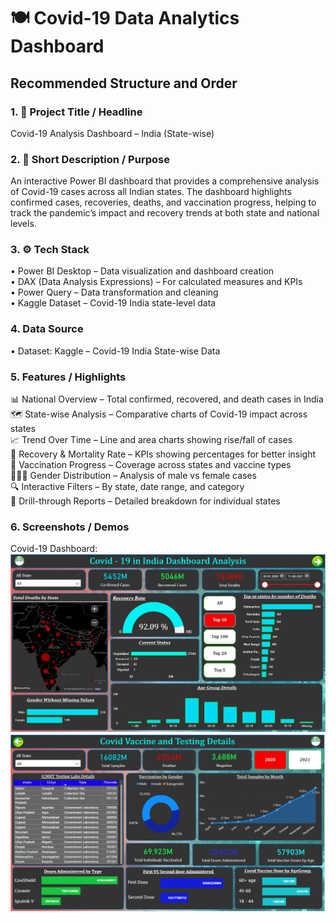 


# 🍽️ Covid-19 Data Analytics Dashboard
## Recommended Structure and Order
### 1.	📌 Project Title / Headline
Covid-19 Analysis Dashboard – India (State-wise)

### 2.	📝 Short Description / Purpose
An interactive Power BI dashboard that provides a comprehensive analysis of Covid-19 cases across all Indian states. The dashboard highlights confirmed cases, recoveries, 
deaths, and vaccination progress, helping to track the pandemic’s impact and recovery trends at both state and national levels.

### 3.	⚙️ Tech Stack
•  Power BI Desktop – Data visualization and dashboard creation <br>
•  DAX (Data Analysis Expressions) – For calculated measures and KPIs <br>
•  Power Query – Data transformation and cleaning <br>
•  Kaggle Dataset – Covid-19 India state-level data <br>

### 4.	Data Source
• Dataset: Kaggle – Covid-19 India State-wise Data

### 5.	Features / Highlights
📊 National Overview – Total confirmed, recovered, and death cases in India <br>
🗺️ State-wise Analysis – Comparative charts of Covid-19 impact across states <br>
📈 Trend Over Time – Line and area charts showing rise/fall of cases <br>
🧮 Recovery & Mortality Rate – KPIs showing percentages for better insight <br>
💉 Vaccination Progress – Coverage across states and vaccine types <br>
👨‍👩‍👧 Gender Distribution – Analysis of male vs female cases <br>
🔍 Interactive Filters – By state, date range, and category <br>
📑 Drill-through Reports – Detailed breakdown for individual states <br>


### 6.	Screenshots / Demos
Covid-19 Dashboard: ![Dashboard Preview](https://github.com/MalayBhunia/Covid---19-Dashboard-2020---2021-/blob/main/Covid%20-%2019%20Dashboard%20page%201.png)
![Vaccine and Testing Details](https://github.com/MalayBhunia/Covid---19-Dashboard-2020---2021-/blob/main/Covid%20Vaccine%20and%20Testing%20page.png)
